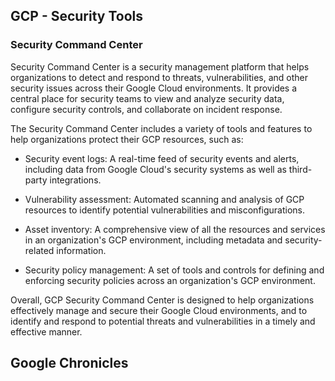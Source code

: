 ## GCP - Security Tools

### Security Command Center

Security Command Center is a security management platform that helps organizations to detect and respond to threats, vulnerabilities, and other security issues across their Google Cloud environments. It provides a central place for security teams to view and analyze security data, configure security controls, and collaborate on incident response.

The Security Command Center includes a variety of tools and features to help organizations protect their GCP resources, such as:

- Security event logs: A real-time feed of security events and alerts, including data from Google Cloud's security systems as well as third-party integrations.

- Vulnerability assessment: Automated scanning and analysis of GCP resources to identify potential vulnerabilities and misconfigurations.

- Asset inventory: A comprehensive view of all the resources and services in an organization's GCP environment, including metadata and security-related information.

- Security policy management: A set of tools and controls for defining and enforcing security policies across an organization's GCP environment.

Overall, GCP Security Command Center is designed to help organizations effectively manage and secure their Google Cloud environments, and to identify and respond to potential threats and vulnerabilities in a timely and effective manner.

## Google Chronicles
